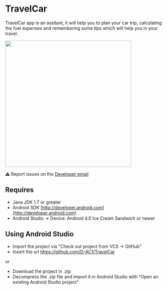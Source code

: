 # TravelCar

TravelCar app is an assitant, it will help you to plan your car trip, calculating the fuel expenses and remembering some tips which will help you in your travel.

<img src="http://i64.tinypic.com/2dsn4eh.png" width="400">

:warning: Report issues on the [Developer email](mailto:dplaza1996@gmail.com?subject=TravelCar)


## Requires

- Java JDK 1.7 or greater
- Android SDK [http://developer.android.com](http://developer.android.com)
- Android Studio
-> Device: Android 4.0 Ice Cream Sandwich or newer

## Using Android Studio

- Import the project via "Check out project from VCS -> GitHub"
- Insert the url https://github.com/D-AC1/TravelCar

or

- Download the project in .zip
- Decompress the .zip file and import it in Android Studio with "Open an existing Android Studio project"
